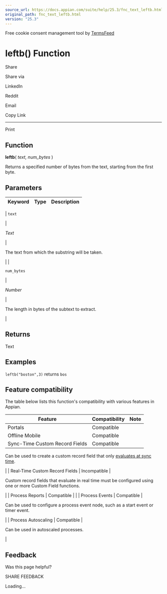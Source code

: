 ```yaml
---
source_url: https://docs.appian.com/suite/help/25.3/fnc_text_leftb.html
original_path: fnc_text_leftb.html
version: "25.3"
---
```


Free cookie consent management tool by [TermsFeed](https://www.termsfeed.com/)

# leftb() Function

Share

Share via

LinkedIn

Reddit

Email

Copy Link

* * *

Print

## Function

**leftb**( _text, num\_bytes_ )

Returns a specified number of bytes from the text, starting from the first byte.

## Parameters

| Keyword | Type | Description |
| --- | --- | --- |
|
`text`

 |

_Text_

 |

The text from which the substring will be taken.

 |
|

`num_bytes`

 |

_Number_

 |

The length in bytes of the subtext to extract.

 |

## Returns

Text

## Examples

`leftb("boston",3)` returns `bos`

## Feature compatibility

The table below lists this function's compatibility with various features in Appian.

| Feature | Compatibility | Note |
| --- | --- | --- |
| Portals | Compatible |  |
| Offline Mobile | Compatible |  |
| Sync-Time Custom Record Fields | Compatible |
Can be used to create a custom record field that only [evaluates at sync time](custom-record-fields.html#prodlink-sync-time-evaluations).

 |
| Real-Time Custom Record Fields | Incompatible |

Custom record fields that evaluate in real time must be configured using one or more Custom Field functions.

 |
| Process Reports | Compatible |  |
| Process Events | Compatible |

Can be used to configure a process event node, such as a start event or timer event.

 |
| Process Autoscaling | Compatible |

Can be used in autoscaled processes.

 |

## Feedback

Was this page helpful?

SHARE FEEDBACK

Loading...